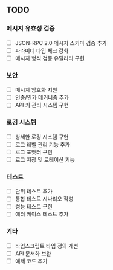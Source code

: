 ## TODO

### 메시지 유효성 검증

- [ ] JSON-RPC 2.0 메시지 스키마 검증 추가
- [ ] 파라미터 타입 체크 강화
- [ ] 메시지 형식 검증 유틸리티 구현

### 보안

- [ ] 메시지 암호화 지원
- [ ] 인증/인가 메커니즘 추가
- [ ] API 키 관리 시스템 구현

### 로깅 시스템

- [ ] 상세한 로깅 시스템 구현
- [ ] 로그 레벨 관리 기능 추가
- [ ] 로그 포맷터 구현
- [ ] 로그 저장 및 로테이션 기능

### 테스트

- [ ] 단위 테스트 추가
- [ ] 통합 테스트 시나리오 작성
- [ ] 성능 테스트 구현
- [ ] 에러 케이스 테스트 추가

### 기타

- [ ] 타입스크립트 타입 정의 개선
- [ ] API 문서화 보완
- [ ] 예제 코드 추가
